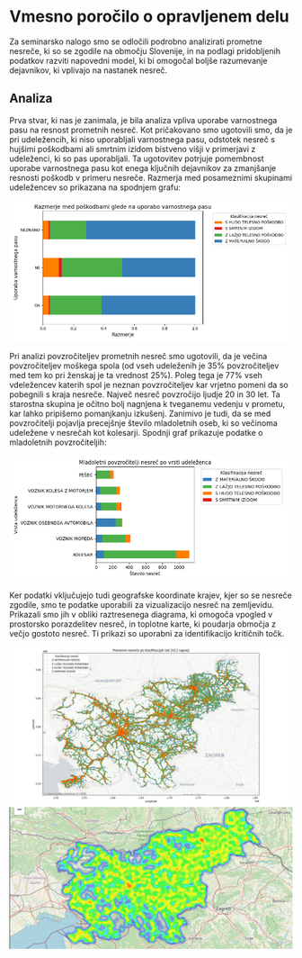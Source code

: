 # Vmesno poročilo o opravljenem delu

Za seminarsko nalogo smo se odločili podrobno analizirati prometne nesreče, ki so se zgodile na območju Slovenije, in na podlagi pridobljenih podatkov razviti napovedni model, ki bi omogočal boljše razumevanje dejavnikov, ki vplivajo na nastanek nesreč.

## Analiza

Prva stvar, ki nas je zanimala, je bila analiza vpliva uporabe varnostnega pasu na resnost prometnih nesreč. Kot pričakovano smo ugotovili smo, da je pri udeležencih, ki niso uporabljali varnostnega pasu, odstotek nesreč s hujšimi poškodbami ali smrtnim izidom bistveno višji v primerjavi z udeleženci, ki so pas uporabljali. Ta ugotovitev potrjuje pomembnost uporabe varnostnega pasu kot enega ključnih dejavnikov za zmanjšanje resnosti poškodb v primeru nesreče. Razmerja med posameznimi skupinami udeležencev so prikazana na spodnjem grafu:

![Razmerja](slike/razmerjeVarnostniPas.png "Graf nesreč po starostnih skupinah")

Pri analizi povzročiteljev prometnih nesreč smo ugotovili, da je večina povzročiteljev moškega spola (od vseh udeleženih je 35% povzročiteljev med tem ko pri ženskaj je ta vrednost 25%). Poleg tega je 77% vseh vdeležencev katerih spol je neznan povzročiteljev kar vrjetno pomeni da so pobegnili s kraja nesreče. Največ nesreč povzročijo ljudje 20 in 30 let. Ta starostna skupina je očitno bolj nagnjena k tveganemu vedenju v prometu, kar lahko pripišemo pomanjkanju izkušenj. Zanimivo je tudi, da se med povzročitelji pojavlja precejšnje število mladoletnih oseb, ki so večinoma udeležene v nesrečah kot kolesarji. Spodnji graf prikazuje podatke o mladoletnih povzročiteljih:

![Mladoletni](slike/nesreceMladoletnih.png "Graf mladoletnih povzročiteljev")

Ker podatki vključujejo tudi geografske koordinate krajev, kjer so se nesreče zgodile, smo te podatke uporabili za vizualizacijo nesreč na zemljevidu. Prikazali smo jih v obliki raztresenega diagrama, ki omogoča vpogled v prostorsko porazdelitev nesreč, in toplotne karte, ki poudarja območja z večjo gostoto nesreč. Ti prikazi so uporabni za identifikacijo kritičnih točk.

![Zemljevid](slike/zemljevidNesrec.png "Zemljevid prometnih nesreč")
![Heatmap](slike/heatmap.png "Toplotna karta prometnih nesreč")

